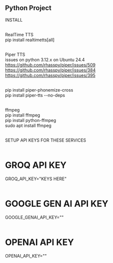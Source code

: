 ## Python Project

INSTALL <br/><br/>

RealTime TTS <br/>
pip install realtimetts[all] <br/><br/>

Piper TTS <br/>
issues on python 3.12.x on Ubuntu 24.4 <br/>
https://github.com/rhasspy/piper/issues/509 <br/>
https://github.com/rhasspy/piper/issues/384 <br/>
https://github.com/rhasspy/piper/issues/395 <br/><br/>

pip install piper-phonemize-cross <br/>
pip install piper-tts --no-deps <br/><br/>

ffmpeg <br/>
pip install ffmpeg <br/>
pip install python-ffmpeg <br/>
sudo apt install ffmpeg <br/>
<br/>

SETUP API KEYS FOR THESE SERVICES <br/><br/>

# GROQ API KEY <br/>
GROQ_API_KEY="KEYS HERE" <br/><br/>

# GOOGLE GEN AI API KEY <br/>
GOOGLE_GENAI_API_KEY="" <br/><br/>

# OPENAI API KEY <br/>
OPENAI_API_KEY="" <br/><br/>